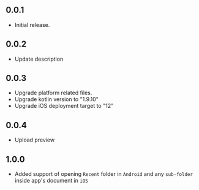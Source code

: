 ## 0.0.1

- Initial release.

## 0.0.2

- Update description

## 0.0.3

- Upgrade platform related files.
- Upgrade kotlin version to "1.9.10"
- Upgrade iOS deployment target to "12"

## 0.0.4

- Upload preview

## 1.0.0

- Added support of opening `Recent` folder in `Android` and any `sub-folder` inside app's document in `iOS`